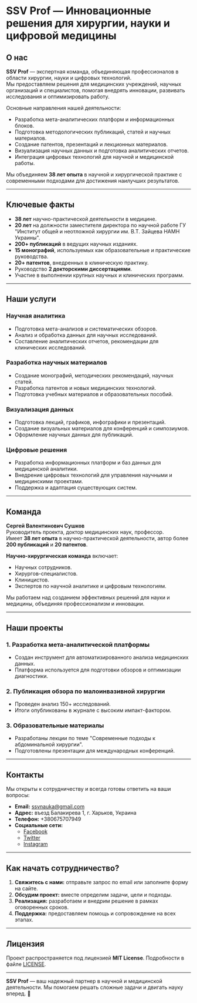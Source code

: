 # SSV Prof — Инновационные решения для хирургии, науки и цифровой медицины

## О нас
**SSV Prof** — экспертная команда, объединяющая профессионалов в области хирургии, науки и цифровых технологий.  
Мы предоставляем решения для медицинских учреждений, научных организаций и специалистов, помогая внедрять инновации, развивать исследования и оптимизировать работу.  

Основные направления нашей деятельности:
- Разработка мета-аналитических платформ и информационных блоков.
- Подготовка методологических публикаций, статей и научных материалов.
- Создание патентов, презентаций и лекционных материалов.
- Визуализация научных данных и подготовка аналитических отчетов.
- Интеграция цифровых технологий для научной и медицинской работы.

Мы объединяем **38 лет опыта** в научной и хирургической практике с современными подходами для достижения наилучших результатов.

---

## Ключевые факты
- **38 лет** научно-практической деятельности в медицине.
- **20 лет** на должности заместителя директора по научной работе ГУ "Институт общей и неотложной хирургии им. В.Т. Зайцева НАМН Украины".
- **200+ публикаций** в ведущих научных изданиях.
- **15 монографий**, используемых как образовательные и практические руководства.
- **20+ патентов**, внедренных в клиническую практику.
- Руководство **2 докторскими диссертациями**.
- Участие в выполнении крупных научных и клинических программ.

---

## Наши услуги

### Научная аналитика
- Подготовка мета-анализов и систематических обзоров.
- Анализ и обработка данных для научных исследований.
- Составление аналитических отчетов, рекомендации для клинических исследований.

### Разработка научных материалов
- Создание монографий, методических рекомендаций, научных статей.
- Разработка патентов и новых медицинских технологий.
- Подготовка учебных материалов и образовательных пособий.

### Визуализация данных
- Подготовка лекций, графиков, инфографики и презентаций.
- Создание визуальных материалов для конференций и симпозиумов.
- Оформление научных данных для публикаций.

### Цифровые решения
- Разработка информационных платформ и баз данных для медицинской аналитики.
- Внедрение цифровых технологий для управления научными и медицинскими проектами.
- Поддержка и адаптация существующих систем.

---

## Команда
**Сергей Валентинович Сушков**  
Руководитель проекта, доктор медицинских наук, профессор.  
Имеет **38 лет опыта** в научно-практической деятельности, автор более **200 публикаций** и **20 патентов**.  

**Научно-хирургическая команда** включает:
- Научных сотрудников.
- Хирургов-специалистов.
- Клиницистов.
- Экспертов по научной аналитике и цифровым технологиям.  

Мы работаем над созданием эффективных решений для науки и медицины, объединяя профессионализм и инновации.

---

## Наши проекты

### 1. Разработка мета-аналитической платформы
- Создан инструмент для автоматизированного анализа медицинских данных.
- Платформа используется для подготовки обзоров и оптимизации диагностики.

### 2. Публикация обзора по малоинвазивной хирургии
- Проведен анализ 150+ исследований.
- Итоги опубликованы в журнале с высоким импакт-фактором.

### 3. Образовательные материалы
- Разработаны лекции по теме "Современные подходы к абдоминальной хирургии".
- Подготовлены презентации для международных конференций.

---

## Контакты
Мы открыты к сотрудничеству и всегда готовы ответить на ваши вопросы:

- **Email:** [ssvnauka@gmail.com](mailto:ssvnauka@gmail.com)  
- **Адрес:** въезд Балакирева 1, г. Харьков, Украина  
- **Телефон:** +380675707949  
- **Социальные сети:**  
  - [Facebook](https://facebook.com/SSVProf)  
  - [Twitter](https://twitter.com/SSVProf)  
  - [Instagram](https://instagram.com/SSVProf)

---

## Как начать сотрудничество?
1. **Свяжитесь с нами:** отправьте запрос по email или заполните форму на сайте.  
2. **Обсудим проект:** вместе определим задачи, цели и подходы.  
3. **Реализация:** разработаем и внедрим решение в рамках оговоренных сроков.  
4. **Поддержка:** предоставляем помощь и сопровождение на всех этапах.

---

## Лицензия
Проект распространяется под лицензией **MIT License**. Подробности в файле [LICENSE](./LICENSE).

---

**SSV Prof** — ваш надежный партнер в научной и медицинской деятельности. Мы помогаем решать сложные задачи и двигать науку вперед. 🚀
